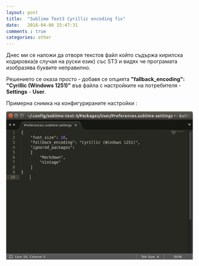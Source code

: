 ```yaml
---
layout: post
title:  "Sublime Text3 Cyrillic encoding fix"
date:   2016-04-06 15:47:31
comments : true
categories: other
---
```


Днес ми се наложи да отворя текстов файл който съдържа кирилска кодировка(в случая на руски език) със ST3 и видях че програмата изобразява буквите неправилно.

Решението се оказа просто - добавя се опцията **"fallback_encoding": "Cyrillic (Windows 1251)"** във файла с настройките на потребителя - **Settings** - **User**.

Примерна снимка на конфигурираните настройки : 

![cl1](https://github.com/etem/etem.github.io/raw/master/assets/images/enc.png)

